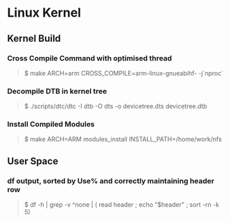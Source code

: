 Linux Kernel
============

## Kernel Build
### Cross Compile Command with optimised thread
> $ make ARCH=arm CROSS_COMPILE=arm-linux-gnueabihf- -j\`nproc\`

### Decompile DTB in kernel tree
> $ ./scripts/dtc/dtc -I dtb -O dts -o devicetree.dts devicetree.dtb

### Install Compiled Modules
> $ make ARCH=ARM modules_install INSTALL_PATH=/home/work/nfs

## User Space
### df output, sorted by Use% and correctly maintaining header row
> $ df -h | grep -v ^none | ( read header ; echo "$header" ; sort -rn -k 5)


